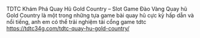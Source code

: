 

TDTC Khám Phá Quay Hũ Gold Country – Slot Game Đào Vàng	
Quay hũ Gold Country là một trong những tựa game bài quay hũ cực kỳ hấp dẫn và nổi tiếng, anh em có thể trải nghiệm tải cổng game tdtc
https://tdtc34g.com/tdtc-quay-hu-gold-country/